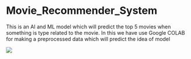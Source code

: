 # Movie_Recommender_System
This is an AI and ML model which will predict the top 5 movies when something is type related to the movie. In this we have use Google COLAB for making a preprocessed data which will predict the idea of model

<img src="screenshot(5).png" />
